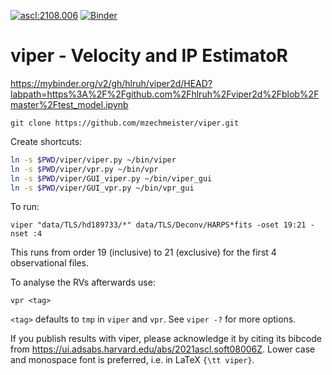 <a href="https://ascl.net/2108.006"><img src="https://img.shields.io/badge/ascl-2108.006-blue.svg?colorB=262255" alt="ascl:2108.006" /></a>
[![Binder](https://mybinder.org/badge_logo.svg)](https://mybinder.org/v2/gh/hlruh/viper2d/HEAD?labpath=https%3A%2F%2Fgithub.com%2Fhlruh%2Fviper2d%2Fblob%2Fmaster%2Ftest_model.ipynb)

# viper - Velocity and IP EstimatoR

https://mybinder.org/v2/gh/hlruh/viper2d/HEAD?labpath=https%3A%2F%2Fgithub.com%2Fhlruh%2Fviper2d%2Fblob%2Fmaster%2Ftest_model.ipynb

```
git clone https://github.com/mzechmeister/viper.git
```

Create shortcuts:
```bash
ln -s $PWD/viper/viper.py ~/bin/viper
ln -s $PWD/viper/vpr.py ~/bin/vpr
ln -s $PWD/viper/GUI_viper.py ~/bin/viper_gui
ln -s $PWD/viper/GUI_vpr.py ~/bin/vpr_gui
```

To run:
```
viper "data/TLS/hd189733/*" data/TLS/Deconv/HARPS*fits -oset 19:21 -nset :4
```
This runs from order 19 (inclusive) to 21 (exclusive) for the first 4 observational files.

To analyse the RVs afterwards use:
```
vpr <tag>
```
`<tag>` defaults to `tmp` in `viper` and `vpr`. See `viper -?` for more options.

If you publish results with viper, please acknowledge it by citing its bibcode from https://ui.adsabs.harvard.edu/abs/2021ascl.soft08006Z.
Lower case and monospace font is preferred, i.e. in LaTeX `{\tt viper}`.
